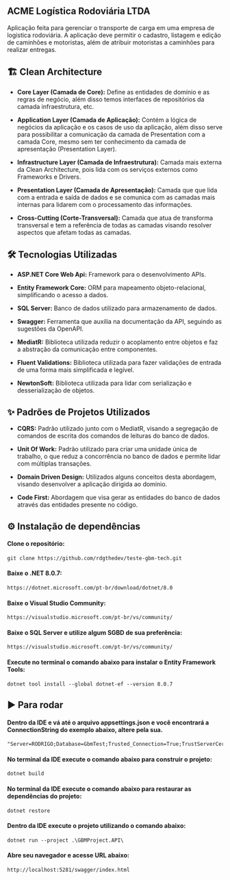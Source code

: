 
## ACME Logística Rodoviária LTDA

Aplicação feita para gerenciar o transporte de carga em uma empresa de logística rodoviária. A aplicação deve permitir o cadastro, listagem e edição de caminhões e motoristas, além de atribuir motoristas a caminhões para realizar entregas.

## 🏗️ Clean Architecture

- **Core Layer (Camada de Core):** Define as entidades de domínio e as regras de negócio, além disso temos interfaces de repositórios da camada infraestrutura, etc.

- **Application Layer (Camada de Aplicação):** Contém a lógica de negócios da aplicação e os casos de uso da aplicação, além disso serve para possibilitar a comunicação da camada de Presentation com a camada Core, mesmo sem ter conhecimento da camada de apresentação (Presentation Layer).

- **Infrastructure Layer (Camada de Infraestrutura):** Camada mais externa da Clean Architecture, pois lida com os serviços externos como Frameworks e Drivers.

- **Presentation Layer (Camada de Apresentação):** Camada que que lida com a entrada e saída de dados e se comunica com as camadas mais internas para lidarem com o processamento das informações.

- **Cross-Cutting (Corte-Transversal):** Camada que atua de transforma transversal e tem a referência de todas as camadas visando resolver aspectos que afetam todas as camadas. 

## 🛠️ Tecnologias Utilizadas 

- **ASP.NET Core Web Api:** Framework para o desenvolvimento APIs.

- **Entity Framework Core:** ORM para mapeamento objeto-relacional, simplificando o acesso a dados.

- **SQL Server:** Banco de dados utilizado para armazenamento de dados.

- **Swagger:** Ferramenta que auxilia na documentação da API, seguindo as sugestões da OpenAPI.

- **MediatR:** Biblioteca utilizada reduzir o acoplamento entre objetos e faz a abstração da comunicação entre componentes. 

- **Fluent Validations:** Biblioteca utilizada para fazer validações de entrada de uma forma mais simplificada e legível.

- **NewtonSoft:** Biblioteca utilizada para lidar com serialização e desserialização de objetos.


## ✨ Padrões de Projetos Utilizados

- **CQRS:** Padrão utilizado junto com o MediatR, visando a segregação de comandos de escrita dos comandos de leituras do banco de dados.

- **Unit Of Work:** Padrão utilizado para criar uma unidade única de trabalho, o que reduz a concorrência no banco de dados e permite lidar com múltiplas transações.

- **Domain Driven Design:** Utilizados alguns conceitos desta abordagem, visando desenvolver a aplicação dirigida ao domínio.

- **Code First:** Abordagem que visa gerar as entidades do banco de dados através das entidades presente no código.
## ⚙️ Instalação de dependências

#### Clone o repositório: 
```
git clone https://github.com/rdgthedev/teste-gbm-tech.git
```

#### Baixe o .NET 8.0.7: 
```
https://dotnet.microsoft.com/pt-br/download/dotnet/8.0
```

#### Baixe o Visual Studio Community: 
```
https://visualstudio.microsoft.com/pt-br/vs/community/
```

#### Baixe o SQL Server e utilize algum SGBD de sua preferência: 
```
https://visualstudio.microsoft.com/pt-br/vs/community/
```

#### Execute no terminal o comando abaixo para instalar o Entity Framework Tools: 
```
dotnet tool install --global dotnet-ef --version 8.0.7
```

## ▶️ Para rodar


#### Dentro da IDE e vá até o arquivo appsettings.json e você encontrará a ConnectionString do exemplo abaixo, altere pela sua. 
```
"Server=RODRIGO;Database=GbmTest;Trusted_Connection=True;TrustServerCertificate=true;"
```

#### No terminal da IDE execute o comando abaixo para construir o projeto: 
```
dotnet build
```

#### No terminal da IDE execute o comando abaixo para restaurar as dependências do projeto: 
```
dotnet restore
```

#### Dentro da IDE execute o projeto utilizando o comando abaixo: 
```
dotnet run --project .\GBMProject.API\
```

#### Abre seu navegador e acesse URL abaixo:
```
http://localhost:5281/swagger/index.html
```
